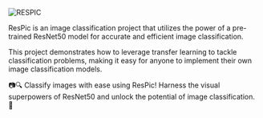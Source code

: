 ![RESPIC](https://github.com/mmuzammil196/ResPic-Image-Classification-with-ResNet50/assets/77389040/03f6bdb9-f1f5-4ed0-a201-d68456ffe1a1)



ResPic is an image classification project that utilizes the power of a pre-trained ResNet50 model for accurate and efficient image classification. 

This project demonstrates how to leverage transfer learning to tackle classification problems, making it easy for anyone to implement their own image classification models.



📷🔍 Classify images with ease using ResPic! Harness the visual superpowers of ResNet50 and unlock the potential of image classification. 🚀
